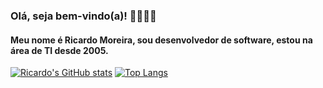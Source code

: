 ### Olá, seja bem-vindo(a)! 👋👋👋👋

<h4>Meu nome é Ricardo Moreira, sou desenvolvedor de software, estou na área de TI desde 2005.</h4> 

[![Ricardo's GitHub stats](https://github-readme-stats.vercel.app/api?username=rgusto&show_icons=true&theme=dracula&include_all_commits=true&count_private=true)](https://github.com/rgusto/github-readme-stats)
[![Top Langs](https://github-readme-stats.vercel.app/api/top-langs/?username=rgusto&langs_count=8&theme=dracula&layout=compact)](https://github.com/rgusto/github-readme-stats)

